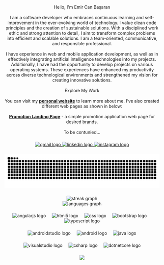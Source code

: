 <p align="center"> Hello, I'm Emir Can Başaran<br><br>I am a software developer who embraces continuous learning and self-improvement in the ever-evolving world of technology. I value clean code principles and the creation of sustainable solutions. With a disciplined work ethic and strong attention to detail, I aim to transform complex problems into efficient and scalable solutions. I am a team-oriented, communicative, and responsible professional.<br><br>I have experience in web and mobile application development, as well as in effectively integrating artificial intelligence technologies into my projects. Additionally, I have had the opportunity to develop projects on various operating systems. These experiences have enhanced my productivity across diverse technological environments and strengthened my vision for creating innovative solutions.<br><br>Explore My Work<br><br>You can visit my <a href="https://basaran3mir.github.io/" target="_blank"><strong>personal website</strong></a> to learn more about me. I’ve also created different web pages as shown in below: <br><br> <a href="https://basaran3mir.github.io/promotion-claim-page/" target="_blank"><strong>Promotion Landing Page</strong></a> - a simple promotion application web page for desired brands.<br><br>To be contunied...<br>

###

<div align="center">
  <a href="mailto:ebasaran999@gmail.com" target="_blank">
    <img src="https://img.shields.io/static/v1?message=Gmail&logo=gmail&label=&color=D14836&logoColor=white&labelColor=&style=for-the-badge" height="30" alt="gmail logo"  />
  </a>
  <a href="https://www.linkedin.com/in/basaran3mir" target="_blank">
    <img src="https://img.shields.io/static/v1?message=LinkedIn&logo=linkedin&label=&color=0077B5&logoColor=white&labelColor=&style=for-the-badge" height="30" alt="linkedin logo"  />
  </a>
  <a href="https://instagram.com/basaran3mir" target="_blank">
    <img src="https://img.shields.io/static/v1?message=Instagram&logo=instagram&label=&color=E4405F&logoColor=white&labelColor=&style=for-the-badge" height="30" alt="instagram logo"  />
  </a>
</div>

###

<img src="https://raw.githubusercontent.com/basaran3mir/basaran3mir/output/snake.svg" alt="Snake animation" />

###

<div align="center">
  <img src="https://streak-stats.demolab.com?user=basaran3mir&locale=en&mode=daily&theme=blueberry&hide_border=true&border_radius=5&order=3" height="150" alt="streak graph" /> <br>
  <img src="https://github-readme-stats.vercel.app/api/top-langs?username=basaran3mir&locale=en&hide_title=false&layout=compact&card_width=320&langs_count=5&theme=blueberry&hide_border=true&order=2" height="150" alt="languages graph"  />
</div>

###

<div align="center">
  <img src="https://cdn.jsdelivr.net/gh/devicons/devicon/icons/angularjs/angularjs-original.svg" height="40" alt="angularjs logo"  />
  <img width="12" />
  <img src="https://cdn.jsdelivr.net/gh/devicons/devicon/icons/html5/html5-original.svg" height="40" alt="html5 logo"  />
  <img width="12" />
  <img src="https://cdn.jsdelivr.net/gh/devicons/devicon/icons/css3/css3-original.svg" height="40" alt="css logo"  />
  <img width="12" />
  <img src="https://cdn.jsdelivr.net/gh/devicons/devicon/icons/bootstrap/bootstrap-original.svg" height="40" alt="bootstrap logo"  />
  <img width="12" />
  <img src="https://cdn.jsdelivr.net/gh/devicons/devicon/icons/typescript/typescript-original.svg" height="40" alt="typescript logo"  />
</div>

###

<div align="center">
  <img src="https://cdn.jsdelivr.net/gh/devicons/devicon/icons/androidstudio/androidstudio-original.svg" height="40" alt="androidstudio logo"  />
  <img width="12" />
  <img src="https://cdn.jsdelivr.net/gh/devicons/devicon/icons/android/android-original.svg" height="40" alt="android logo"  />
  <img width="12" />
  <img src="https://cdn.jsdelivr.net/gh/devicons/devicon/icons/java/java-original.svg" height="40" alt="java logo"  />
</div>

###

<div align="center">
  <img src="https://cdn.jsdelivr.net/gh/devicons/devicon/icons/visualstudio/visualstudio-plain.svg" height="40" alt="visualstudio logo"  />
  <img width="12" />
  <img src="https://cdn.jsdelivr.net/gh/devicons/devicon/icons/csharp/csharp-original.svg" height="40" alt="csharp logo"  />
  <img width="12" />
  <img src="https://cdn.jsdelivr.net/gh/devicons/devicon/icons/dotnetcore/dotnetcore-original.svg" height="40" alt="dotnetcore logo"  />
</div>

###

<div align="center">
  <img src="https://visitor-badge.laobi.icu/badge?page_id=basaran3mir.basaran3mir&left_text=spied"  />
</div>
